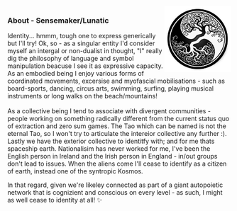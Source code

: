 <img align="right" src="https://github.com/Joshfairhead/Joshfairhead/blob/master/treeyangyin.jpg" alt="From little things big things grow" width=150px height=150px/>


### About - Sensemaker/Lunatic

Identity... hmmm, tough one to express generically but I'll try! Ok, so - as a singular entity I'd consider myself an intergal or non-dualist in thought, "I" really dig the philosophy of language and symbol manipulation beacuse I see it as expressive capacity.  As an embodied being I enjoy various forms of coordinated movements, excersise and myofascial mobilisations - such as board-sports, dancing, circus arts, swimming, surfing, playing musical instruments or long walks on the beach/mountains!
<br> </br>
As a collective being I tend to associate with divergent communities - people working on something radically different from the current status quo of extraction and zero sum games. The Tao which can be named is not the eternal Tao, so I won't try to articulate the intereior collective any further :). Lastly we have the exterior collective to identitfy with; and for me thats spaceship earth. Nationalisim has never worked for me, I've been the English person in Ireland and the Irish person in England - in/out groups don't lead to issues. When the aliens come I'll cease to identify as a citizen of earth, instead one of the syntropic Kosmos. 

In that regard, given we're likeley connected as part of a giant autopoietic network that is cognizient and conscious on every level - as such, I might as well cease to identity at all! ✨ 




<!--
**Joshfairhead/Joshfairhead** is a ✨ _special_ ✨ repository because its `README.md` (this file) appears on your GitHub profile.

Here are some ideas to get you started:

- 🔭 I’m currently working on ...
- 🌱 I’m currently learning ...
- 👯 I’m looking to collaborate on ...
- 🤔 I’m looking for help with ...
- 💬 Ask me about ...
- 📫 How to reach me: ...
- 😄 Pronouns: ...
- ⚡ Fun fact: ...
-->
